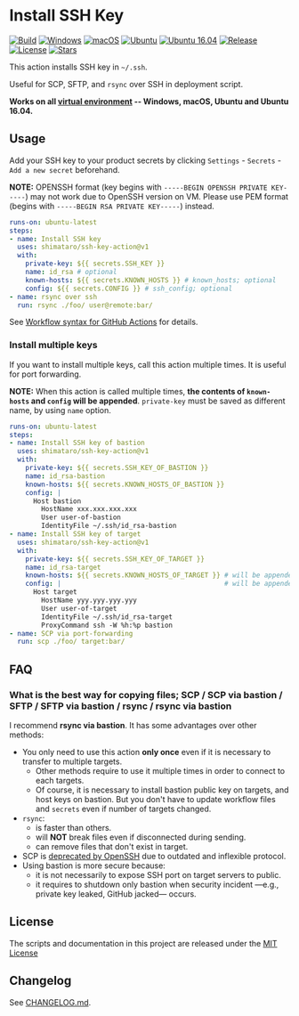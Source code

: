 # Install SSH Key

[![Build][image-build]][link-build]
[![Windows][image-verify-windows]][link-verify-windows]
[![macOS][image-verify-macos]][link-verify-macos]
[![Ubuntu][image-verify-ubuntu]][link-verify-ubuntu]
[![Ubuntu 16.04][image-verify-ubuntu1604]][link-verify-ubuntu1604]
[![Release][image-release]][link-release]
[![License][image-license]][link-license]
[![Stars][image-stars]][link-stars]

This action installs SSH key in `~/.ssh`.

Useful for SCP, SFTP, and `rsync` over SSH in deployment script.

**Works on all [virtual environment](https://help.github.com/en/actions/automating-your-workflow-with-github-actions/virtual-environments-for-github-hosted-runners#supported-runners-and-hardware-resources) -- Windows, macOS, Ubuntu and Ubuntu 16.04.**

## Usage

Add your SSH key to your product secrets by clicking `Settings` - `Secrets` - `Add a new secret` beforehand.

**NOTE:** OPENSSH format (key begins with `-----BEGIN OPENSSH PRIVATE KEY-----`) may not work due to OpenSSH version on VM. Please use PEM format (begins with `-----BEGIN RSA PRIVATE KEY-----`) instead.

```yaml
runs-on: ubuntu-latest
steps:
- name: Install SSH key
  uses: shimataro/ssh-key-action@v1
  with:
    private-key: ${{ secrets.SSH_KEY }}
    name: id_rsa # optional
    known-hosts: ${{ secrets.KNOWN_HOSTS }} # known_hosts; optional
    config: ${{ secrets.CONFIG }} # ssh_config; optional
- name: rsync over ssh
  run: rsync ./foo/ user@remote:bar/
```

See [Workflow syntax for GitHub Actions](https://help.github.com/en/articles/workflow-syntax-for-github-actions) for details.

### Install multiple keys

If you want to install multiple keys, call this action multiple times.
It is useful for port forwarding.

**NOTE:**  When this action is called multiple times, **the contents of `known-hosts` and `config` will be appended**. `private-key` must be saved as different name, by using `name` option.

```yaml
runs-on: ubuntu-latest
steps:
- name: Install SSH key of bastion
  uses: shimataro/ssh-key-action@v1
  with:
    private-key: ${{ secrets.SSH_KEY_OF_BASTION }}
    name: id_rsa-bastion
    known-hosts: ${{ secrets.KNOWN_HOSTS_OF_BASTION }}
    config: |
      Host bastion
        HostName xxx.xxx.xxx.xxx
        User user-of-bastion
        IdentityFile ~/.ssh/id_rsa-bastion
- name: Install SSH key of target
  uses: shimataro/ssh-key-action@v1
  with:
    private-key: ${{ secrets.SSH_KEY_OF_TARGET }}
    name: id_rsa-target
    known-hosts: ${{ secrets.KNOWN_HOSTS_OF_TARGET }} # will be appended!
    config: |                                         # will be appended!
      Host target
        HostName yyy.yyy.yyy.yyy
        User user-of-target
        IdentityFile ~/.ssh/id_rsa-target
        ProxyCommand ssh -W %h:%p bastion
- name: SCP via port-forwarding
  run: scp ./foo/ target:bar/
```

## FAQ

### What is the best way for copying files; SCP / SCP via bastion / SFTP / SFTP via bastion / rsync / rsync via bastion

I recommend **rsync via bastion**.
It has some advantages over other methods:

* You only need to use this action **only once** even if it is necessary to transfer to multiple targets.
    * Other methods require to use it multiple times in order to connect to each targets.
    * Of course, it is necessary to install bastion public key on targets, and host keys on bastion. But you don't have to update workflow files and `secrets` even if number of targets changed.
* `rsync`:
    * is faster than others.
    * will **NOT** break files even if disconnected during sending.
    * can remove files that don't exist in target.
* SCP is [deprecated by OpenSSH](https://www.openssh.com/txt/release-8.0) due to outdated and inflexible protocol.
* Using bastion is more secure because:
    * it is not necessarily to expose SSH port on target servers to public.
    * it requires to shutdown only bastion when security incident ―e.g., private key leaked, GitHub jacked― occurs.

## License

The scripts and documentation in this project are released under the [MIT License](LICENSE)

## Changelog

See [CHANGELOG.md](CHANGELOG.md).

[image-build]: https://github.com/shimataro/ssh-key-action/workflows/Build/badge.svg?event=push&branch=v1
[link-build]: https://github.com/shimataro/ssh-key-action
[image-verify-windows]: https://github.com/shimataro/ssh-key-action/workflows/Windows/badge.svg?event=push&branch=v1
[link-verify-windows]: https://github.com/shimataro/ssh-key-action
[image-verify-macos]: https://github.com/shimataro/ssh-key-action/workflows/macOS/badge.svg?event=push&branch=v1
[link-verify-macos]: https://github.com/shimataro/ssh-key-action
[image-verify-ubuntu]: https://github.com/shimataro/ssh-key-action/workflows/Ubuntu/badge.svg?event=push&branch=v1
[link-verify-ubuntu]: https://github.com/shimataro/ssh-key-action
[image-verify-ubuntu1604]: https://github.com/shimataro/ssh-key-action/workflows/Ubuntu%2016.04/badge.svg?event=push&branch=v1
[link-verify-ubuntu1604]: https://github.com/shimataro/ssh-key-action
[image-release]: https://img.shields.io/github/release/shimataro/ssh-key-action.svg
[link-release]: https://github.com/shimataro/ssh-key-action/releases
[image-license]: https://img.shields.io/github/license/shimataro/ssh-key-action.svg
[link-license]: ./LICENSE
[image-stars]: https://img.shields.io/github/stars/shimataro/ssh-key-action.svg
[link-stars]: https://github.com/shimataro/ssh-key-action/stargazers
